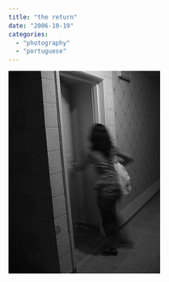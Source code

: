 ```yaml
---
title: "the return"
date: "2006-10-19"
categories: 
  - "photography"
  - "portuguese"
---
```


[![](images/thereturn.jpg)](http://photos1.blogger.com/blogger/7083/408/1600/thereturn.jpg)
